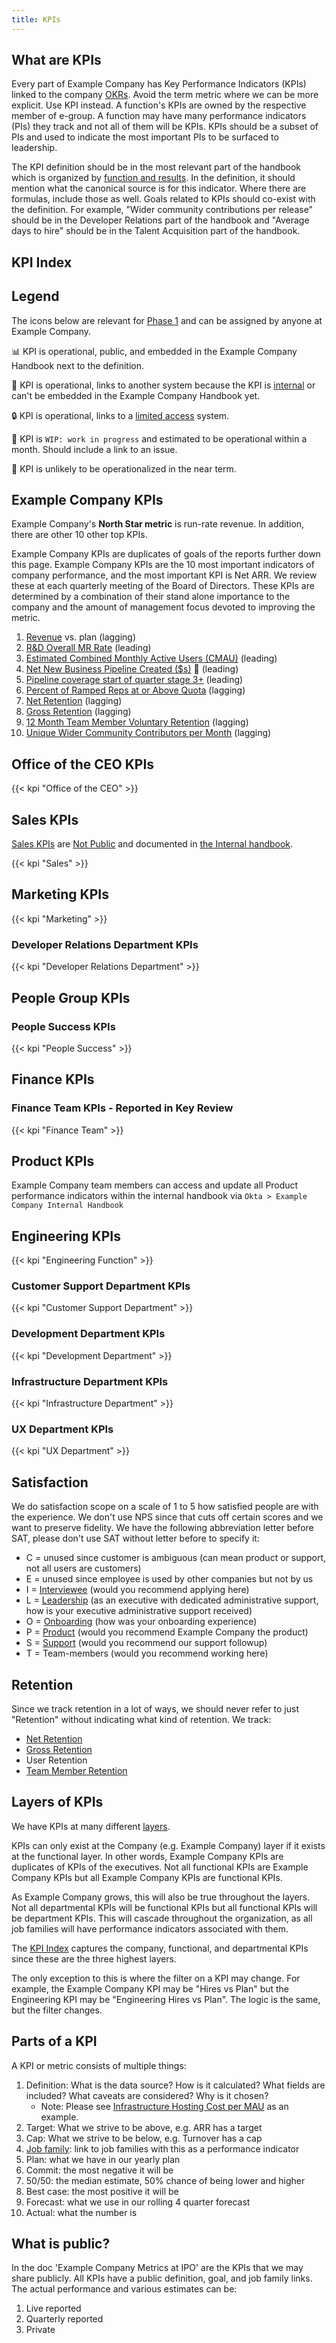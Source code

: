 ```yaml
---
title: KPIs
---
```


## What are KPIs

Every part of Example Company has Key Performance Indicators (KPIs) linked to the company [OKRs](/handbook/company/okrs/).
Avoid the term metric where we can be more explicit.
Use KPI instead.
A function's KPIs are owned by the respective member of e-group.
A function may have many performance indicators (PIs) they track and not all of them will be KPIs.
KPIs should be a subset of PIs and used to indicate the most important PIs to be surfaced to leadership.

The KPI definition should be in the most relevant part of the handbook which is organized by [function and results](/handbook/about/handbook-usage/#style-guide-and-information-architecture).
In the definition, it should mention what the canonical source is for this indicator.
Where there are formulas, include those as well.
Goals related to KPIs should co-exist with the definition.
For example, "Wider community contributions per release" should be in the Developer Relations part of the handbook and "Average days to hire" should be in the Talent Acquisition part of the handbook.

## KPI Index

## Legend

The icons below are relevant for [Phase 1](/handbook/company/kpis/) and can be assigned by anyone at Example Company.

📊 KPI is operational, public, and embedded in the Example Company Handbook next to the definition.

🔗 KPI is operational, links to another system because the KPI is [internal](/handbook/communication/confidentiality-levels/#internal) or can't be embedded in the Example Company Handbook yet.

🔒 KPI is operational, links to a [limited access](/handbook/communication/confidentiality-levels/#limited-access) system.

🚧 KPI is `WIP: work in progress` and estimated to be operational within a month. Should include a link to an issue.

🐔 KPI is unlikely to be operationalized in the near term.

## Example Company KPIs

Example Company's **North Star metric** is run-rate revenue. In addition, there are other 10 other top KPIs.

Example Company KPIs are duplicates of goals of the reports further down this page.
Example Company KPIs are the 10 most important indicators of company performance, and the most important KPI is Net ARR.
We review these at each quarterly meeting of the Board of Directors.
These KPIs are determined by a combination of their stand alone importance to the company and the amount of management focus devoted to improving the metric.

1. [Revenue](/handbook/company/kpis/#sales-kpis) vs. plan (lagging)
1. [R&D Overall MR Rate](/handbook/engineering/performance-indicators/#rd-overall-mr-rate) (leading)
1. [Estimated Combined Monthly Active Users (CMAU)](https://internal.example_company.com/handbook/company/performance-indicators/product/#estimated-combined-monthly-active-users) (leading)
1. [Net New Business Pipeline Created ($s)](/handbook/marketing/performance-indicators/#net-new-business-pipeline-created) 🐔 (leading)
1. [Pipeline coverage start of quarter stage 3+](/handbook/marketing/performance-indicators/#pipeline-coverage) (leading)
1. [Percent of Ramped Reps at or Above Quota](https://internal.example_company.com/handbook/company/performance-indicators/sales/#percent-of-ramped-reps-at-or-above-quota) (lagging)
1. [Net Retention](/handbook/customer-success/customer-success-vision/#retention-and-reasons-for-churn) (lagging)
1. [Gross Retention](/handbook/customer-success/customer-success-vision/#retention-and-reasons-for-churn) (lagging)
1. [12 Month Team Member Voluntary Retention](/handbook/people-group/people-success-performance-indicators/#team-member-voluntary-retention-rolling-12-months) (lagging)
1. [Unique Wider Community Contributors per Month](/handbook/marketing/developer-relations/performance-indicators/#unique-wider-community-contributors-per-month) (lagging)

## Office of the CEO KPIs

{{< kpi "Office of the CEO" >}}

## Sales KPIs

[Sales KPIs](https://internal.example_company.com/handbook/company/performance-indicators/sales/#kpi-summary) are [Not Public](/handbook/communication/confidentiality-levels/#not-public) and documented in [the Internal handbook](/handbook/about/handbook-usage/#the-internal-handbook).

{{< kpi "Sales" >}}

## Marketing KPIs

{{< kpi "Marketing" >}}

### Developer Relations Department KPIs

{{< kpi "Developer Relations Department" >}}

## People Group KPIs

### People Success KPIs

{{< kpi "People Success" >}}

## Finance KPIs

### Finance Team KPIs - Reported in Key Review

{{< kpi "Finance Team" >}}

## Product KPIs

Example Company team members can access and update all Product performance indicators within the internal handbook via `Okta > Example Company Internal Handbook`

## Engineering KPIs

{{< kpi "Engineering Function" >}}

### Customer Support Department KPIs

{{< kpi "Customer Support Department" >}}

### Development Department KPIs

{{< kpi "Development Department" >}}

### Infrastructure Department KPIs

{{< kpi "Infrastructure Department" >}}

### UX Department KPIs

{{< kpi "UX Department" >}}

## Satisfaction

We do satisfaction scope on a scale of 1 to 5 how satisfied people are with the experience.
We don't use NPS since that cuts off certain scores and we want to preserve fidelity.
We have the following abbreviation letter before SAT, please don't use SAT without letter before to specify it:

- C = unused since customer is ambiguous (can mean product or support, not all users are customers)
- E = unused since employee is used by other companies but not by us
- I = [Interviewee](/#interviewee-satisfaction-isat) (would you recommend applying here)
- L = [Leadership](/handbook/eba/#leadership-sat-survey) (as an executive with dedicated administrative support, how is your executive administrative support received)
- O = [Onboarding](/handbook/people-group/people-success-performance-indicators/#onboarding-tsat) (how was your onboarding experience)
- P = [Product](https://internal.example_company.com/handbook/company/performance-indicators/product/) (would you recommend Example Company the product)
- S = [Support](/handbook/support/#support-satisfaction-ssat) (would you recommend our support followup)
- T = Team-members (would you recommend working here)

## Retention

Since we track retention in a lot of ways, we should never refer to just "Retention" without indicating what kind of retention.
We track:

- [Net Retention](/handbook/customer-success/customer-success-vision/#retention-and-reasons-for-churn)
- [Gross Retention](/handbook/customer-success/customer-success-vision/#retention-and-reasons-for-churn)
- User Retention
- [Team Member Retention](/handbook/people-group/people-success-performance-indicators/#team-member-retention)

## Layers of KPIs

We have KPIs at many different [layers](/handbook/company/structure/#layers).

KPIs can only exist at the Company (e.g. Example Company) layer if it exists at the functional layer.
In other words, Example Company KPIs are duplicates of KPIs of the executives.
Not all functional KPIs are Example Company KPIs but all Example Company KPIs are functional KPIs.

As Example Company grows, this will also be true throughout the layers.
Not all departmental KPIs will be functional KPIs but all functional KPIs will be department KPIs.
This will cascade throughout the organization, as all job families will have performance indicators associated with them.

The [KPI Index](#kpi-index) captures the company, functional, and departmental KPIs since these are the three highest layers.

The only exception to this is where the filter on a KPI may change.
For example, the Example Company KPI may be "Hires vs Plan" but the Engineering KPI may be "Engineering Hires vs Plan".
The logic is the same, but the filter changes.

## Parts of a KPI

A KPI or metric consists of multiple things:

1. Definition: What is the data source? How is it calculated? What fields are included? What caveats are considered? Why is it chosen?
    - Note: Please see [Infrastructure Hosting Cost per MAU](/handbook/engineering/infrastructure/performance-indicators/#infrastructure-hosting-cost-per-example_company-com-monthly-active-users) as an example.
1. Target: What we strive to be above, e.g. ARR has a target
1. Cap: What we strive to be below, e.g. Turnover has a cap
1. [Job family](/handbook/hiring/job-families/): link to job families with this as a performance indicator
1. Plan: what we have in our yearly plan
1. Commit: the most negative it will be
1. 50/50: the median estimate, 50% chance of being lower and higher
1. Best case: the most positive it will be
1. Forecast: what we use in our rolling 4 quarter forecast
1. Actual: what the number is

## What is public?

In the doc 'Example Company Metrics at IPO' are the KPIs that we may share publicly.
All KPIs have a public definition, goal, and job family links.
The actual performance and various estimates can be:

1. Live reported
1. Quarterly reported
1. Private
